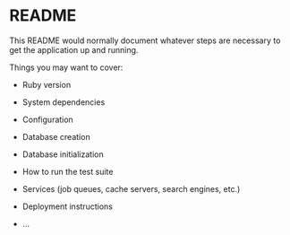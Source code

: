 # README

<!-- 日本郵便のAPIを用いて作成(zip)
https://zipcloud.ibsnet.co.jp/doc/api -->

This README would normally document whatever steps are necessary to get the
application up and running.

Things you may want to cover:

* Ruby version

* System dependencies

* Configuration

* Database creation

* Database initialization

* How to run the test suite

* Services (job queues, cache servers, search engines, etc.)

* Deployment instructions

* ...
